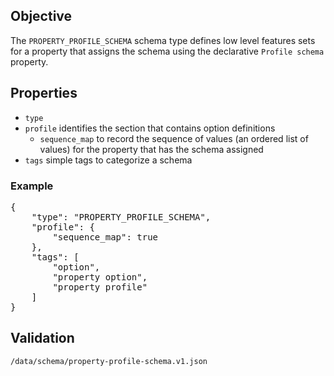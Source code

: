 ## Objective

The `PROPERTY_PROFILE_SCHEMA` schema type defines low level features sets for a property that assigns the schema using the declarative `Profile schema` property.

## Properties

- `type`
- `profile` identifies the section that contains option definitions
    - `sequence_map` to record the sequence of values (an ordered list of values) for the property that has the schema assigned
- `tags` simple tags to categorize a schema

### Example

<pre>
{
    "type": "PROPERTY_PROFILE_SCHEMA",
    "profile": {
        "sequence_map": true
    },
    "tags": [
        "option",
        "property option",
        "property profile"
    ]
}
</pre>

## Validation

`/data/schema/property-profile-schema.v1.json`